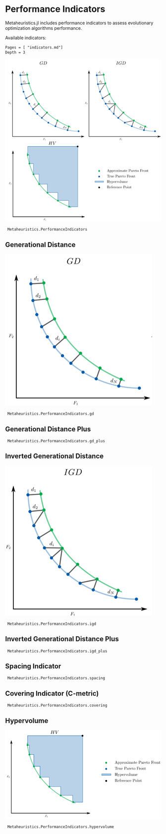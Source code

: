 # Performance Indicators


Metaheuristics.jl includes performance indicators to assess evolutionary optimization
algorithms performance.

Available indicators:

```@contents
Pages = [ "indicators.md"]
Depth = 3
```

![Performance Indicators](figs/performance-indicators.png)

```@docs
 Metaheuristics.PerformanceIndicators
```

## Generational Distance

![Generational Distance](figs/gd.png)

```@docs
 Metaheuristics.PerformanceIndicators.gd
```


## Generational Distance Plus

```@docs
 Metaheuristics.PerformanceIndicators.gd_plus
```


## Inverted Generational Distance


![Inverted Generational Distance](figs/igd.png)

```@docs
 Metaheuristics.PerformanceIndicators.igd
```


## Inverted Generational Distance Plus

```@docs
 Metaheuristics.PerformanceIndicators.igd_plus
```

## Spacing Indicator

```@docs
 Metaheuristics.PerformanceIndicators.spacing
```

## Covering Indicator (C-metric)

```@docs
 Metaheuristics.PerformanceIndicators.covering
```


## Hypervolume

![Hypervolume Indicator](figs/hv.png)

```@docs
 Metaheuristics.PerformanceIndicators.hypervolume
```


